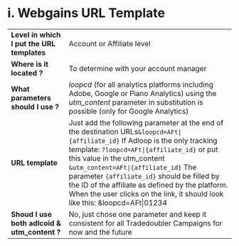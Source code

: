 # i. Webgains URL Template


|||
|-|-|
| **Level in which I put the URL templates**   | Account or Affiliate level                                                                                                                                                                                                                                                                                                                                                                                                     |
| **Where is it located ?**                    | To determine with your account manager                                                                                                                                                                                                                                                                                                                                                                                         |
| **What parameters should I use ?**           | _loopcd_ (for all analytics platforms including Adobe, Google or Piano Analytics) using the _utm_content_ parameter in substitution is possible (only for Google Analytics)                                                                                                                                                                                                                                                        |
| **URL template**                             | Just add the following parameter at the end of the destination URLs`&loopcd=AFt\|{affiliate_id}` If Adloop is the only tracking template: `?loopcd=AFt\|{affiliate_id}` or put this value in the utm_content `&utm_content=AFt\|{affiliate_id}` The parameter `{affiliate_id}` should be filled by the ID of the affiliate as defined by the platform. When the user clicks on the link, it should look like this: &loopcd=AFt\|01234 |
| **Shoud I use both adlcoid & utm_content ?** | No, just chose one parameter and keep it consistent for all Tradedoubler Campaigns for now and the future                                                                                                                                                                                                                                                                                                                           |